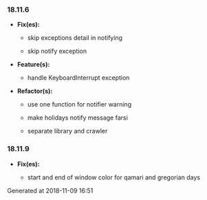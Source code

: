 ### 18.11.6
* **Fix(es):**

    * skip exceptions detail in notifying  

    * skip notify exception  

* **Feature(s):**

    * handle KeyboardInterrupt exception  

* **Refactor(s):**

    * use one function for notifier warning  

    * make holidays notify message farsi  

    * separate library and crawler  

### 18.11.9
* **Fix(es):**

    * start and end of window color for qamari and gregorian days  

Generated at 2018-11-09 16:51
